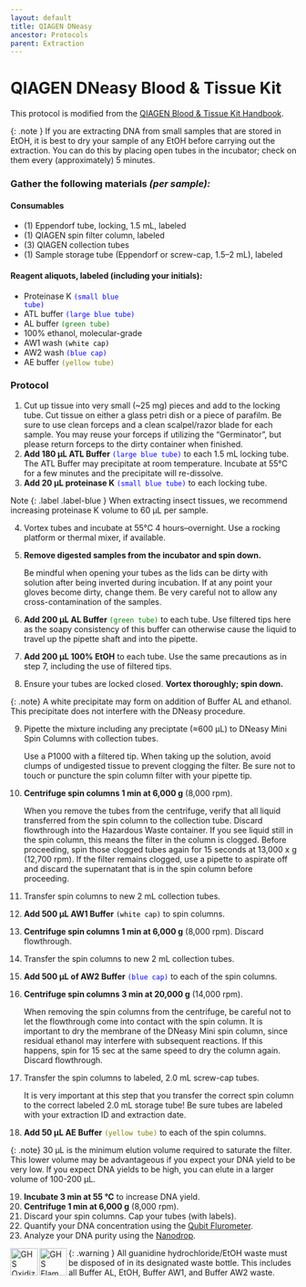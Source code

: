 ```yaml
---
layout: default
title: QIAGEN DNeasy
ancestor: Protocols
parent: Extraction
---
```


# QIAGEN DNeasy Blood & Tissue Kit
This protocol is modified from the [QIAGEN Blood & Tissue Kit Handbook](https://www.qiagen.com/ec/resources/download.aspx?id=68f29296-5a9f-40fa-8b3d-1c148d0b3030&lang=en).

{: .note }
If you are extracting DNA from small samples that are stored in EtOH, it is best to dry your sample of any EtOH before carrying out the extraction. You can do this by placing open tubes in the incubator; check on them every (approximately) 5 minutes.

### Gather the following materials _(per sample):_

#### Consumables
- (1) Eppendorf tube, locking, 1.5 mL, labeled
- (1) QIAGEN spin filter column, labeled
- (3) QIAGEN collection tubes
- (1) Sample storage tube (Eppendorf or screw-cap, 1.5–2 mL), labeled
#### Reagent aliquots, labeled (including your initials):
- Proteinase K <code style="color : blue">(small blue tube)</code>
- ATL buffer <code style="color : blue">(large blue tube)</code>
- AL buffer <code style="color : green">(green tube)</code>
- 100% ethanol, molecular-grade
- AW1 wash <code style="color : black">(white cap)</code>
- AW2 wash <code style="color : blue">(blue cap)</code>
- AE buffer <code style="color : olive">(yellow tube)</code>

### Protocol

1. Cut up tissue into very small (~25 mg) pieces and add to the locking tube.
    Cut tissue on either a glass petri dish or a piece of parafilm. Be sure to use clean forceps and a clean scalpel/razor blade for each sample. You may reuse your forceps if utilizing the “Germinator”, but please return forceps to the dirty container when finished.
2. **Add 180 µL ATL Buffer** <code style="color : blue">(large blue tube)</code> to each 1.5 mL locking tube.
    The ATL Buffer may precipitate at room temperature. Incubate at 55°C for a few minutes and the precipitate will re-dissolve.
3. **Add 20 µL proteinase K** <code style="color : blue">(small blue tube)</code> to each locking tube.

<span>Note<span> {: .label .label-blue } When extracting insect tissues, we recommend increasing proteinase K volume to 60 µL per sample.

4. Vortex tubes and incubate at 55°C 4 hours–overnight. Use a rocking platform or thermal mixer, if available.
5. **Remove digested samples from the incubator and spin down.**

    Be mindful when opening your tubes as the lids can be dirty with solution after being inverted during incubation. If at any point your gloves become dirty, change them. Be very careful not to allow any cross-contamination of the samples.
    
6. **Add 200 µL AL Buffer** <code style="color : green">(green tube)</code> to each tube. Use filtered tips here as the soapy consistency of this buffer can otherwise cause the liquid to travel up the pipette shaft and into the pipette.
7. **Add 200 µL 100% EtOH** to each tube. Use the same precautions as in step 7, including the use of filtered tips.
8. Ensure your tubes are locked closed. **Vortex thoroughly; spin down.**

{: .note} 
A white precipitate may form on addition of Buffer AL and ethanol. This precipitate does not interfere with the DNeasy procedure.

9. Pipette the mixture including any preciptate (≈600 µL) to DNeasy Mini Spin Columns with collection tubes. 

    Use a P1000 with a filtered tip. When taking up the solution, avoid clumps of undigested tissue to prevent clogging the filter. Be sure not to touch or puncture the spin column filter with your pipette tip.

10. **Centrifuge spin columns 1 min at 6,000 g** (8,000 rpm). 

    When you remove the tubes from the centrifuge, verify that all liquid transferred from the spin column to the collection tube. Discard flowthrough into the Hazardous Waste container. If you see liquid still in the spin column, this means the filter in the column is clogged. Before proceeding, spin those clogged tubes again for 15 seconds at 13,000 x g (12,700 rpm). If the filter remains clogged, use a pipette to aspirate off and discard the supernatant that is in the spin column before proceeding.

11. Transfer spin columns to new 2 mL collection tubes.
12. **Add 500 µL AW1 Buffer** <code style="color : black">(white cap)</code> to spin columns.
13. **Centrifuge spin columns 1 min at 6,000 g** (8,000 rpm). Discard flowthrough.
14. Transfer the spin columns to new 2 mL collection tubes.
15. **Add 500 µL of AW2 Buffer** <code style="color : blue">(blue cap)</code> to each of the spin columns.
16. **Centrifuge spin columns 3 min at 20,000 g** (14,000 rpm). 

    When removing the spin columns from the centrifuge, be careful not to let the flowthrough come into contact with the spin column. It is important to dry the membrane of the DNeasy Mini spin column, since residual ethanol may interfere with subsequent reactions. If this happens, spin for 15 sec at the same speed to dry the column again. Discard flowthrough.

17. Transfer the spin columns to labeled, 2.0 mL screw-cap tubes. 

    It is very important at this step that you transfer the correct spin column to the correct labeled 2.0 mL storage tube! Be sure tubes are labeled with your extraction ID and extraction date.

18. **Add 50 µL AE Buffer** <code style="color : olive">(yellow tube)</code> to each of the spin columns.

{: .note} 
30 µL is the minimum elution volume required to saturate the filter. This lower volume may be advantageous if you expect your DNA yield to be very low.
If you expect DNA yields to be high, you can elute in a larger volume of 100-200 µL. 

19. **Incubate 3 min at 55 °C** to increase DNA yield.
20. **Centrifuge 1 min at 6,000 g** (8,000 rpm).
21. Discard your spin columns. Cap your tubes (with labels).
22. Quantify your DNA concentration using the [Qubit Flurometer](https://ccg-cas.github.io/protocols/qubit.html).
23. Analyze your DNA purity using the [Nanodrop](https://ccg-cas.github.io/protocols/nanodrop.html).

{: .warning }
<img src='https://github.com/CCG-CAS/gh-pages/blob/main/assets/GHS-oxidizing.png?raw=true'
    alt="GHS Oxidizing" 
    width='48'
    align='left'>
<img src='https://github.com/CCG-CAS/gh-pages/blob/main/assets/GHS-flammable.png?raw=true'
    alt='GHS Flammable'
    width="48"
    align='left'>
All guanidine hydrochloride/EtOH waste must be disposed of in its designated waste bottle. This includes all Buffer AL, EtOH, Buffer AW1, and Buffer AW2 waste.


